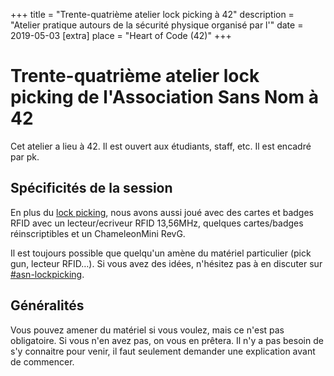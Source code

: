 +++
title = "Trente-quatrième atelier lock picking à 42"
description = "Atelier pratique autours de la sécurité physique organisé par l'"
date = 2019-05-03
[extra]
place = "Heart of Code (42)"
+++

# Trente-quatrième atelier lock picking de l'Association Sans Nom à 42

Cet atelier a lieu à 42. Il est ouvert aux étudiants, staff, etc.
Il est encadré par pk.

## Spécificités de la session

En plus du [lock picking](@/documentation/lock_picking/paracentrique/index.md),
nous avons aussi joué avec des cartes et badges RFID avec un lecteur/ecriveur
RFID 13,56MHz, quelques cartes/badges réinscriptibles et un ChameleonMini RevG.

Il est toujours possible que quelqu'un amène du matériel particulier (pick gun,
lecteur RFID…).
Si vous avez des idées, n'hésitez pas à en discuter sur <a href="
{{ slack42(channel=asn-lockpicking) }}">#asn-lockpicking</a>.

## Généralités

Vous pouvez amener du matériel si vous voulez, mais ce n'est pas obligatoire.
Si vous n'en avez pas, on vous en prêtera.
Il n'y a pas besoin de s'y connaitre pour venir, il faut seulement demander une
explication avant de commencer.
